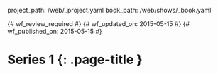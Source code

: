 project_path: /web/_project.yaml
book_path: /web/shows/_book.yaml

{# wf_review_required #}
{# wf_updated_on: 2015-05-15 #}
{# wf_published_on: 2015-05-15 #}

# Series 1 {: .page-title }


